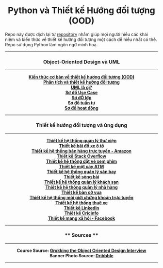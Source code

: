 <h1 align="center">Python và Thiết kế Hướng đối tượng (OOD)</h1>

Repo này được dịch lại từ [repository](https://github.com/tssovi/grokking-the-object-oriented-design-interview) nhằm giúp mọi người hiểu các khái niệm và kiến thức về thiết kế hướng đối tượng một cách dễ hiểu nhất có thể. Repo sử dụng Python làm ngôn ngữ minh hoạ. 


<hr/>
<h3 align="center">Object-Oriented Design và UML</h3>
<hr/>
<p align="center">
    <a href="object-oriented-design-and-uml/object-oriented-basics.md"><b>Kiến thức cơ bản về thiết kế hương đối tượng (OOD)</b></a>
    <br />
    <a href="object-oriented-design-and-uml/object-oriented-analysis-and-design.md"><b>Phân tích và thiết kế hướng đối tượng</b></a>
    <br />
    <a href="object-oriented-design-and-uml/what-is-uml.md"><b>UML là gì?</b></a>
    <br />
    <a href="object-oriented-design-and-uml/use-case-diagrams.md"><b>Sơ đồ Use Case</b></a>
    <br />
    <a href="object-oriented-design-and-uml/class-diagram.md"><b>Sơ đỒ lớp</b></a>
    <br />
    <a href="object-oriented-design-and-uml/sequence-diagram.md"><b>Sơ đồ tuần tự</b></a>
    <br />
    <a href="object-oriented-design-and-uml/activity-diagrams.md"><b>Sơ đồ hoạt động</b></a>
</p>
<hr />
<h3 align="center">Thiết kế hướng đối tượng và ứng dụng</h3>
<hr />
<p align="center">
    <a href="object-oriented-design-case-studies/design-a-library-management-system.md"><b>Thiết kế hệ thống quản lý thư viện</b></a>
    <br />
    <a href="object-oriented-design-case-studies/design-a-parking-lot.md"><b>Thiết kế bãi đổ xe ô tô</b></a>
    <br />
    <a href="object-oriented-design-case-studies/design-amazon-online-shopping-system.md"><b>Thiết kế hệ thống bán hàng trực tuyến - Amazon</b></a>
    <br />
    <a href="object-oriented-design-case-studies/design-stack-overflow.md"><b>Thiết kế Stack Overflow</b></a>
    <br />
    <a href="object-oriented-design-case-studies/design-a-movie-ticket-booking-system.md"><b>Thiết kế hệ thống đặt vé xem phim</b></a>
    <br />
    <a href="object-oriented-design-case-studies/design-an-atm.md"><b>Thiết kế một cây ATM</b></a>
    <br />
    <a href="object-oriented-design-case-studies/design-an-airline-management-system.md"><b>Thiết kế hệ thống quản lý sân bay</b></a>
    <br />
    <a href="object-oriented-design-case-studies/design-blackjack-and-a-deck-of-cards.md"><b>Thiết kế sòng bài</b></a>
    <br />
    <a href="object-oriented-design-case-studies/design-a-hotel-management-system.md"><b>Thiết kế hệ thống quản lý khách sạn</b></a>
    <br />
    <a href="object-oriented-design-case-studies/design-a-restaurant-management-system.md"><b>Thiết kế hệ thống quản lý nhà hàng</b></a>
    <br />
    <a href="object-oriented-design-case-studies/design-chess.md"><b>Thiết kế bàn cờ vua</b></a>
    <br />
    <a href="object-oriented-design-case-studies/design-an-online-stock-brokerage-system.md"><b>Thiết kế hệ thống môi giới chứng khoán trực tuyến</b></a>
    <br />
    <a href="object-oriented-design-case-studies/design-a-car-rental-system.md"><b>Thiết kế hệ thống thuê xe</b></a>
    <br />
    <a href="object-oriented-design-case-studies/design-linkedin.md"><b>Thiết kế LinkedIn</b></a>
    <br />
    <a href="object-oriented-design-case-studies/design-cricinfo.md"><b>Thiết kế Cricinfo</b></a>
    <br />
    <a href="object-oriented-design-case-studies/design-facebook.md"><b>Thiết kế mạng xã hội - Facebook</b></a>
</p>
<hr />
<h3 align="center">** Sources **</h3>
<hr />
<p align="center">
    <b>Course Source: <b/></b><a href="https://www.educative.io/courses/grokking-the-object-oriented-design-interview"><b>Grokking the Object Oriented Design Interview</b></a>
    <br />
    <b>Banner Photo Source: <b/></b><a href="https://dribbble.com"><b>Dribbble</b></a>
</p>
<hr />